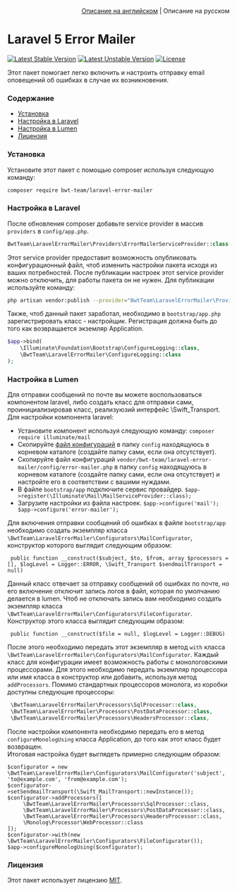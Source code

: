 <p align="right">
<a href="README.md">Описание на английском</a> | Описание на русском 
</p>

# Laravel 5 Error Mailer

[![Latest Stable Version][ico-stable-version]][link-stable-packagist]
[![Latest Unstable Version][ico-unstable-version]][link-unstable-packagist]
[![License][ico-license]](LICENSE.md)

Этот пакет помогает легко включить и настроить отправку email оповещений об ошибках в случае их возникновения.
 
### Содержание

- [Установка](#Установка)
- [Настройка в Laravel](#Настройка-в-laravel)
- [Настройка в Lumen](#Настройка-в-lumen)
- [Лицензия](#Лицензия)

### Установка

Установите этот пакет с помощью composer используя следующую команду:

```bash
composer require bwt-team/laravel-error-mailer
```

### Настройка в Laravel

После обновления composer добавьте service provider в массив `providers` в `config/app.php`. 

```php
BwtTeam\LaravelErrorMailer\Providers\ErrorMailerServiceProvider::class
```

Этот service provider предоставит возможность опубликовать конфигурационный файл, чтоб изменить настройки пакета исходя из ваших потребностей.
После публикации настроек этот service provider можно отключить, для работы пакета он не нужен. Для публикации используйте команду:

```bash
php artisan vendor:publish --provider="BwtTeam\LaravelErrorMailer\Providers\ErrorMailerServiceProvider" --tag=config
```

Также, чтоб данный пакет заработал, необходимо в `bootstrap/app.php` зарегистрировать класс - настройщик. Регистрация должна быть до того как возвращается экземляр Application.

```php
$app->bind(
    \Illuminate\Foundation\Bootstrap\ConfigureLogging::class,
    \BwtTeam\LaravelErrorMailer\ConfigureLogging::class
);
```

### Настройка в Lumen

Для отправки сообщений по почте вы можете воспользоваться компонентом laravel, либо создать класс для отправки сами, проинициализировав класс, реализуюзий интерфейс \Swift_Transport.
Для настройки компонента laravel:

   - Установите компонент используя следующую команду:
    ```
    composer require illuminate/mail
    ```
   - Скопируйте [файл конфигураций](https://github.com/laravel/laravel/blob/master/config/mail.php) в папку `config` находящуюсь в корневом каталоге (создайте папку сами, если она отсутствует).
   - Скопируйте файл конфигураций `vendor/bwt-team/laravel-error-mailer/config/error-mailer.php` в папку `config` находящуюсь в корневом каталоге (создайте папку сами, если она отсутствует) и настройте его в соответствии с вашими нуждами.
   - В файле `bootstrap/app` подключите сервис провайдер.
    ```
    $app->register(\Illuminate\Mail\MailServiceProvider::class);
    ```
   - Загрузите настройки из файла настроек.
    ```
    $app->configure('mail');
    $app->configure('error-mailer');
    ```

Для включения отправки сообщений об ошибках в файле `bootstrap/app` необходимо создать экземпляр класса `\BwtTeam\LaravelErrorMailer\Configurators\MailConfigurator`, конструктор которого выглядит следующим образом:

```
 public function __construct($subject, $to, $from, array $processors = [], $logLevel = Logger::ERROR, \Swift_Transport $sendmailTransport = null)
```

Данный класс отвечает за отправку сообщений об ошибках по почте, но его включение отключит запись логов в файл, которая по умолчанию делается в lumen.
Чтоб не отключать запись вам необходимо создать экземпляр класса `\BwtTeam\LaravelErrorMailer\Configurators\FileConfigurator`. Конструктор этого класса выглядит следующим образом:

```
 public function __construct($file = null, $logLevel = Logger::DEBUG)
```

После этого необходимо передать этот экземпляр в метод `with` класса `\BwtTeam\LaravelErrorMailer\Configurators\MailConfigurator`.
Каждый класс для конфигурации имеет возможность работы с монологовскими процессорами. Для этого необходимо передать экземпляр процессора или имя класса в конструктор или добавить, используя метод `addProcessors`.
Помимо стандартных процессоров монолога, из коробки доступны следующие процессоры:
    
```php
 \BwtTeam\LaravelErrorMailer\Processors\SqlProcessor::class,
 \BwtTeam\LaravelErrorMailer\Processors\PostDataProcessor::class,
 \BwtTeam\LaravelErrorMailer\Processors\HeadersProcessor::class,
```

После настройки компонента необходимо передать его в метод `configureMonologUsing` класса Application, до того как этот класс будет возвращен.<br />
Итоговая настройка будет выглядеть примерно следующим образом:

```
$configurator = new \BwtTeam\LaravelErrorMailer\Configurators\MailConfigurator('subject', 'to@example.com', 'from@example.com');
$configurator->setSendmailTransport(\Swift_MailTransport::newInstance());
$configurator->addProcessors([
     \BwtTeam\LaravelErrorMailer\Processors\SqlProcessor::class,
     \BwtTeam\LaravelErrorMailer\Processors\PostDataProcessor::class,
     \BwtTeam\LaravelErrorMailer\Processors\HeadersProcessor::class,
     \Monolog\Processor\WebProcessor::class
]);
$configurator->with(new \BwtTeam\LaravelErrorMailer\Configurators\FileConfigurator());
$app->configureMonologUsing($configurator);
```

### Лицензия

Этот пакет использует лицензию [MIT](LICENSE.md).

[ico-stable-version]: https://poser.pugx.org/bwt-team/laravel-error-mailer/v/stable?format=flat-square
[ico-unstable-version]: https://poser.pugx.org/bwt-team/laravel-error-mailer/v/unstable?format=flat-square
[ico-license]: https://poser.pugx.org/bwt-team/laravel-error-mailer/license?format=flat-square

[link-stable-packagist]: https://packagist.org/packages/bwt-team/laravel-error-mailer
[link-unstable-packagist]: https://packagist.org/packages/bwt-team/laravel-error-mailer#dev-develop